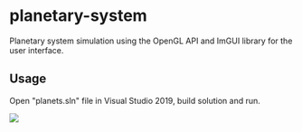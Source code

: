 # planetary-system
Planetary system simulation using the OpenGL API and ImGUI library for the user interface.

## Usage
Open "planets.sln" file in Visual Studio 2019, build solution and run.

<img src="https://i.imgur.com/HJv3iCw.gif">
